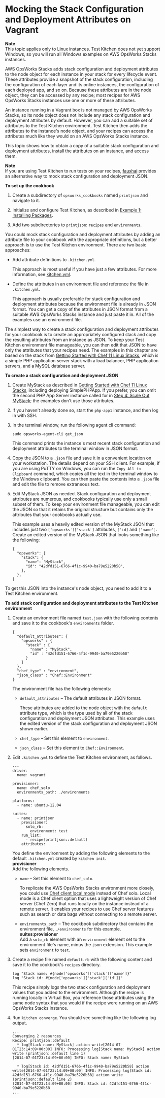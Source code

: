 # Mocking the Stack Configuration and Deployment Attributes on Vagrant<a name="opsworks-opsworks-mock"></a>

**Note**  
This topic applies only to Linux instances\. Test Kitchen does not yet support Windows, so you will run all Windows examples on AWS OpsWorks Stacks instances\.

AWS OpsWorks Stacks adds stack configuration and deployment attributes to the node object for each instance in your stack for every lifecycle event\. These attributes provide a snapshot of the stack configuration, including the configuration of each layer and its online instances, the configuration of each deployed app, and so on\. Because these attributes are in the node object, they can be accessed by any recipe; most recipes for AWS OpsWorks Stacks instances use one or more of these attributes\. 

An instance running in a Vagrant box is not managed by AWS OpsWorks Stacks, so its node object does not include any stack configuration and deployment attributes by default\. However, you can add a suitable set of attributes to the Test Kitchen environment\. Test Kitchen then adds the attributes to the instance's node object, and your recipes can access the attributes much like they would on an AWS OpsWorks Stacks instance\.

This topic shows how to obtain a copy of a suitable stack configuration and deployment attributes, install the attributes on an instance, and access them\.

**Note**  
If you are using Test Kitchen to run tests on your recipes, [fauxhai](https://github.com/customink/fauxhai) provides an alternative way to mock stack configuration and deployment JSON\.

**To set up the cookbook**

1. Create a subdirectory of `opsworks_cookbooks` named `printjson` and navigate to it\.

1. Initialize and configure Test Kitchen, as described in [Example 1: Installing Packages](cookbooks-101-basics-packages.md)\.

1. Add two subdirectories to `printjson`: `recipes` and `environments`\.

You could mock stack configuration and deployment attributes by adding an attribute file to your cookbook with the appropriate definitions, but a better approach is to use the Test Kitchen environment\. There are two basic approaches:

+ Add attribute definitions to `.kitchen.yml`\.

  This approach is most useful if you have just a few attributes\. For more information, see [kitchen\.yml](https://docs.chef.io/config_yml_kitchen.html)\.

+ Define the attributes in an environment file and reference the file in `.kitchen.yml`\.

  This approach is usually preferable for stack configuration and deployment attributes because the environment file is already in JSON format\. You can get a copy of the attributes in JSON format from a suitable AWS OpsWorks Stacks instance and just paste it in\. All of the examples use an environment file\.

The simplest way to create a stack configuration and deployment attributes for your cookbook is to create an appropriately configured stack and copy the resulting attributes from an instance as JSON\. To keep your Test Kitchen environment file manageable, you can then edit that JSON to have only the attributes that your recipes need\. The examples in this chapter are based on the stack from [Getting Started with Chef 11 Linux Stacks](gettingstarted.md), which is a simple PHP application server stack with a load balancer, PHP application servers, and a MySQL database server\.

**To create a stack configuration and deployment JSON**

1. Create MyStack as described in [Getting Started with Chef 11 Linux Stacks](gettingstarted.md), including deploying SimplePHPApp\. If you prefer, you can omit the second PHP App Server instance called for in [Step 4: Scale Out MyStack](gettingstarted-scale.md); the examples don't use those attributes\.

1. If you haven't already done so, start the `php-app1` instance, and then log in with SSH\.

1. In the terminal window, run the following agent cli command:

   ```
   sudo opsworks-agent-cli get_json
   ```

   This command prints the instance's most recent stack configuration and deployment attributes to the terminal window in JSON format\.

1. Copy the JSON to a `.json` file and save it in a convenient location on your workstation\. The details depend on your SSH client\. For example, if you are using PuTTY on Windows, you can run the `Copy All to Clipboard` command, which copies all the text in the terminal window to the Windows clipboard\. You can then paste the contents into a `.json` file and edit the file to remove extraneous text\.

1. Edit MyStack JSON as needed\. Stack configuration and deployment attributes are numerous, and cookbooks typically use only a small subset of them\. To keep your environment file manageable, you can edit the JSON so that it retains the original structure but contains only the attributes that your cookbooks actually use\.

   This example uses a heavily edited version of the MyStack JSON that includes just two `['opsworks']['stack']` attributes, `['id]` and `['name']`\. Create an edited version of the MyStack JSON that looks something like the following:

   ```
   {
     "opsworks": {
       "stack": {
         "name": "MyStack",
         "id": "42dfd151-6766-4f1c-9940-ba79e5220b58",
       },
     },
   }
   ```

To get this JSON into the instance's node object, you need to add it to a Test Kitchen environment\.

**To add stack configuration and deployment attributes to the Test Kitchen environment**

1. Create an environment file named `test.json` with the following contents and save it to the cookbook's `environments` folder\.

   ```
   {
     "default_attributes": {
       "opsworks" : {
         "stack" : {
           "name" : "MyStack",
           "id" : "42dfd151-6766-4f1c-9940-ba79e5220b58"
         }
       }
     },
     "chef_type" : "environment",
     "json_class" : "Chef::Environment"
   }
   ```

   The environment file has the following elements:

   + `default_attributes` – The default attributes in JSON format\.

     These attributes are added to the node object with the `default` attribute type, which is the type used by all of the stack configuration and deployment JSON attributes\. This example uses the edited version of the stack configuration and deployment JSON shown earlier\.

   + `chef_type` – Set this element to `environment`\.

   + `json_class` – Set this element to `Chef::Environment`\.

1. Edit `.kitchen.yml` to define the Test Kitchen environment, as follows\.

   ```
   ---
   driver:
     name: vagrant
   
   provisioner:
     name: chef_solo
     environments_path: ./environments
   
   platforms:
     - name: ubuntu-12.04
   
   suites:
     - name: printjson 
       provisioner:
         solo_rb:
           environment: test
       run_list:
         - recipe[printjson::default]
       attributes:
   ```

   You define the environment by adding the following elements to the default `.kitchen.yml` created by `kitchen init`\.  
**provisioner**  
Add the following elements\.  

   + `name` – Set this element to `chef_solo`\.

     To replicate the AWS OpsWorks Stacks environment more closely, you could use [Chef client local mode](https://docs.chef.io/ctl_chef_client.html) instead of Chef solo\. Local mode is a Chef client option that uses a lightweight version of Chef server \(Chef Zero\) that runs locally on the instance instead of a remote server\. It enables your recipes to use Chef server features such as search or data bags without connecting to a remote server\.

   + `environments_path` – The cookbook subdirectory that contains the environment file, `./environments` for this example\.  
**suites:provisioner**  
Add a `solo_rb` element with an `environment` element set to the environment file's name, minus the \.json extension\. This example sets `environment` to `test`\.

1. Create a recipe file named `default.rb` with the following content and save it to the cookbook's `recipes` directory\.

   ```
   log "Stack name: #{node['opsworks']['stack']['name']}"
   log "Stack id: #{node['opsworks']['stack']['id']}"
   ```

   This recipe simply logs the two stack configuration and deployment values that you added to the environment\. Although the recipe is running locally in Virtual Box, you reference those attributes using the same node syntax that you would if the recipe were running on an AWS OpsWorks Stacks instance\.

1. Run `kitchen converge`\. You should see something like the following log output\.

   ```
   ...
   Converging 2 resources       
   Recipe: printjson::default       
     * log[Stack name: MyStack] action write[2014-07-01T23:14:09+00:00] INFO: Processing log[Stack name: MyStack] action write (printjson::default line 1)       
   [2014-07-01T23:14:09+00:00] INFO: Stack name: MyStack       
                
     * log[Stack id: 42dfd151-6766-4f1c-9940-ba79e5220b58] action write[2014-07-01T23:14:09+00:00] INFO: Processing log[Stack id: 42dfd151-6766-4f1c-9940-ba79e5220b58] action write (printjson::default line 2)       
   [2014-07-01T23:14:09+00:00] INFO: Stack id: 42dfd151-6766-4f1c-9940-ba79e5220b58       
   ...
   ```